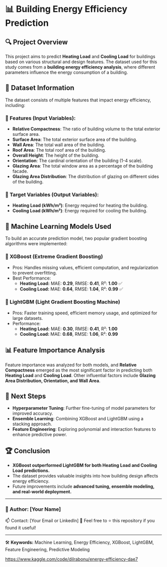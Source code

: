 # 📊 Building Energy Efficiency Prediction

## 🔍 Project Overview
This project aims to predict **Heating Load** and **Cooling Load** for buildings based on various structural and design features. The dataset used for this study comes from a **building energy efficiency analysis**, where different parameters influence the energy consumption of a building.

## 📂 Dataset Information
The dataset consists of multiple features that impact energy efficiency, including:

### **🔹 Features (Input Variables):**
- **Relative Compactness**: The ratio of building volume to the total exterior surface area.
- **Surface Area**: The total exterior surface area of the building.
- **Wall Area**: The total wall area of the building.
- **Roof Area**: The total roof area of the building.
- **Overall Height**: The height of the building.
- **Orientation**: The cardinal orientation of the building (1-4 scale).
- **Glazing Area**: The total window area as a percentage of the building facade.
- **Glazing Area Distribution**: The distribution of glazing on different sides of the building.

### **🔹 Target Variables (Output Variables):**
- **Heating Load (kWh/m²)**: Energy required for heating the building.
- **Cooling Load (kWh/m²)**: Energy required for cooling the building.

## 🚀 Machine Learning Models Used
To build an accurate prediction model, two popular gradient boosting algorithms were implemented:

### **📌 XGBoost (Extreme Gradient Boosting)**
- Pros: Handles missing values, efficient computation, and regularization to prevent overfitting.
- Best Performance:
  - **Heating Load:** MAE: **0.29**, RMSE: **0.41**, R²: **1.00** ✅
  - **Cooling Load:** MAE: **0.64**, RMSE: **1.04**, R²: **0.99** ✅

### **📌 LightGBM (Light Gradient Boosting Machine)**
- Pros: Faster training speed, efficient memory usage, and optimized for large datasets.
- Performance:
  - **Heating Load:** MAE: **0.30**, RMSE: **0.41**, R²: **1.00**
  - **Cooling Load:** MAE: **0.68**, RMSE: **1.06**, R²: **0.99**

## 📊 Feature Importance Analysis
Feature importance was analyzed for both models, and **Relative Compactness** emerged as the most significant factor in predicting both **Heating Load** and **Cooling Load**. Other influential factors include **Glazing Area Distribution, Orientation, and Wall Area**.

## 🔧 Next Steps
- **Hyperparameter Tuning**: Further fine-tuning of model parameters for improved accuracy.
- **Ensemble Learning**: Combining XGBoost and LightGBM using a stacking approach.
- **Feature Engineering**: Exploring polynomial and interaction features to enhance predictive power.

## 🏆 Conclusion
- **XGBoost outperformed LightGBM for both Heating Load and Cooling Load predictions.**
- The dataset provides valuable insights into how building design affects energy efficiency.
- Future improvements include **advanced tuning, ensemble modeling, and real-world deployment.**

---

### 📌 Author: [Your Name]
📫 Contact: [Your Email or LinkedIn]
🌟 Feel free to ⭐ this repository if you found it useful!

---

🛠 **Keywords:** Machine Learning, Energy Efficiency, XGBoost, LightGBM, Feature Engineering, Predictive Modeling


https://www.kaggle.com/code/dilrabonu/energy-efficiency-dae7
